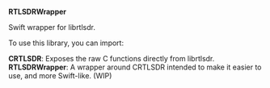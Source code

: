 **RTLSDRWrapper**

Swift wrapper for librtlsdr.

To use this library, you can import:

**CRTLSDR**: Exposes the raw C functions directly from librtlsdr.
**RTLSDRWrapper**: A wrapper around CRTLSDR intended to make it easier to use, and more Swift-like. (WIP)
